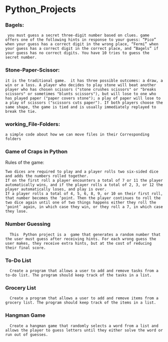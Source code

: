 # Python_Projects

### Bagels:

     you must guess a secret three-digit number based on clues. game offers one of the following hints in response to your guess: “Pico” when your guess has a correct digit in the wrong place, “Fermi” when your guess has a correct digit in the correct place, and “Bagels” if your guess has no correct digits. You have 10 tries to guess the secret number.

### Stone-Paper-Scissor:

    it is the traditional game.  it has three possible outcomes: a draw, a win or a loss. A player who decides to play stone will beat another player who has chosen scissors ("stone crushes scissors" or "breaks scissors" or sometimes "blunts scissors"), but will lose to one who has played paper ("paper covers stone"); a play of paper will lose to a play of scissors ("scissors cuts paper"). If both players choose the same shape, the game is tied and is usually immediately replayed to break the tie.  
### working_File-Folders:

    a simple code about how we can move files in their Corresponding folders


### Game of Craps in Python
Rules of the game:

    Two dices are required to play and a player rolls two six-sided dice and adds the numbers rolled together.
    If on the first roll a player encounters a total of 7 or 11 the player automatically wins, and if the player rolls a total of 2, 3, or 12 the player automatically loses, and play is over.
    If a player rolls a total of 4, 5, 6, 8, 9, or 10 on their first roll, that number becomes the ‘point. Then the player continues to roll the two dice again until one of two things happens either they roll the ‘point’ again, in which case they win, or they roll a 7, in which case they lose.
    
### Number Guessing

      This  Python project is a  game that generates a random number that the user must guess after receiving hints. For each wrong guess the user makes, they receive extra hints, but at the cost of reducing their final score.
      
### To-Do List
      Create a program that allows a user to add and remove tasks from a to-do list. The program should keep track of the tasks in a list.
      
### Grocery List
      Create a program that allows a user to add and remove items from a grocery list. The program should keep track of the items in a list.
      
### Hangman Game
      Create a hangman game that randomly selects a word from a list and allows the player to guess letters until they either solve the word or run out of guesses.



    
